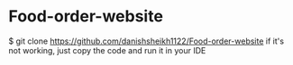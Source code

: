 # Food-order-website
$ git clone 
https://github.com/danishsheikh1122/Food-order-website
if it's not working,
just copy the code and run it in your IDE
